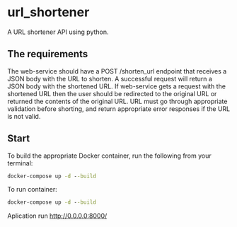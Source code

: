 # url_shortener

A URL shortener API using python.

## The requirements

The web-service should have a POST /shorten_url endpoint that receives a JSON body with the URL to shorten.
A successful request will return a JSON body with the shortened URL.
If web-service gets a request with the shortened URL then the user should be redirected to the original URL or returned the contents of the original URL.
URL must go through appropriate validation before shorting, and return appropriate error responses if the URL is not valid.


## Start

To build the appropriate Docker container, run the following from your terminal:

```cmd
docker-compose up -d --build
```

To run container:

```cmd
docker-compose up -d --build
```

Aplication run  http://0.0.0.0:8000/